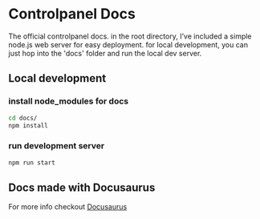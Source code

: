 # Controlpanel Docs
The official controlpanel docs. in the root directory, I’ve included a simple node.js web server for easy deployment. for local development, you can just hop into the 'docs' folder and run the local dev server.

## Local development
### install node_modules for docs
```bash
cd docs/
npm install
```

### run development server
```bash
npm run start
```

## Docs made with Docusaurus
For more info checkout [Docusaurus](https://docusaurus.io/ "Docusaurus")

